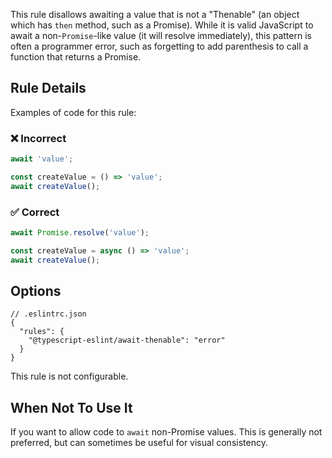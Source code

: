 This rule disallows awaiting a value that is not a "Thenable" (an object which has `then` method, such as a Promise).
While it is valid JavaScript to await a non-`Promise`-like value (it will resolve immediately), this pattern is often a programmer error, such as forgetting to add parenthesis to call a function that returns a Promise.

## Rule Details

Examples of code for this rule:

<!--tabs-->

### ❌ Incorrect

```ts
await 'value';

const createValue = () => 'value';
await createValue();
```

### ✅ Correct

```ts
await Promise.resolve('value');

const createValue = async () => 'value';
await createValue();
```

## Options

```jsonc
// .eslintrc.json
{
  "rules": {
    "@typescript-eslint/await-thenable": "error"
  }
}
```

This rule is not configurable.

## When Not To Use It

If you want to allow code to `await` non-Promise values.
This is generally not preferred, but can sometimes be useful for visual consistency.
